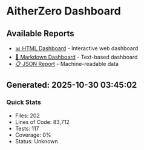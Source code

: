 # AitherZero Dashboard

## Available Reports

- [📊 HTML Dashboard](dashboard.html) - Interactive web dashboard
- [📝 Markdown Dashboard](dashboard.md) - Text-based dashboard
- [📋 JSON Report](dashboard.json) - Machine-readable data

## Generated: 2025-10-30 03:45:02

### Quick Stats
- Files: 202
- Lines of Code: 83,712
- Tests: 117
- Coverage: 0%
- Status: Unknown
